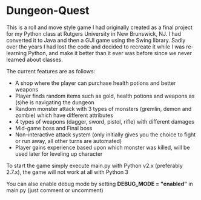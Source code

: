 # Dungeon-Quest

This is a roll and move style game I had originally created as a final project for my Python class at Rutgers University in New Brunswick,  NJ.
I had converted it to Java and then a GUI game using the Swing library. Sadly over the years I had lost the code and decided to 
recreate it while I was re-learning Python, and make it better than it ever was before since we never learned about classes.

The current features are as follows:

* A shop where the player can purchase health potions and better weapons
* Player finds random items such as gold, health potions and weapons as (s)he is navigating the dungeon
* Random monster attack with 3 types of monsters (gremlin, demon and zombie) which have different attributes
* 4 types of weapons (dagger, sword, pistol, rifle) with different damages
* Mid-game boss and Final boss
* Non-interactive attack system (only initially gives you the choice to fight or run away, all other turns are automated)
* Player gains experience based upon which monster was killed, will be used later for leveling up character

To start the game simply execute main.py with Python v2.x (preferably 2.7.x), the game will not work at all with Python 3

You can also enable debug mode by setting **DEBUG_MODE = "enabled"** in main.py (just comment or uncomment)
